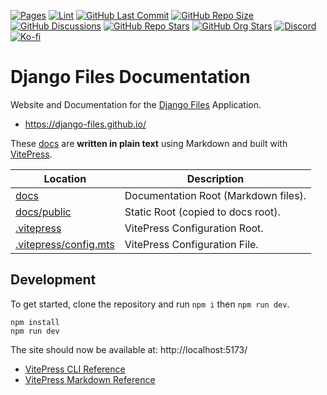 [![Pages](https://img.shields.io/github/actions/workflow/status/django-files/docs/pages.yaml?logo=github&label=pages)](https://github.com/django-files/docs/actions/workflows/pages.yaml)
[![Lint](https://img.shields.io/github/actions/workflow/status/django-files/docs/lint.yaml?logo=github&label=lint)](https://github.com/django-files/docs/actions/workflows/lint.yaml)
[![GitHub Last Commit](https://img.shields.io/github/last-commit/django-files/docs?logo=vitepress&logoColor=white&label=updated)](https://github.com/django-files/docs/pulse)
[![GitHub Repo Size](https://img.shields.io/github/repo-size/django-files/docs?logo=bookstack&logoColor=white&label=repo%20size)](https://github.com/django-files/docs)
[![GitHub Discussions](https://img.shields.io/github/discussions/django-files/django-files?logo=github)](https://github.com/django-files/django-files/discussions)
[![GitHub Repo Stars](https://img.shields.io/github/stars/django-files/django-files?style=flat&logo=github)](https://github.com/django-files/django-files/stargazers)
[![GitHub Org Stars](https://img.shields.io/github/stars/cssnr?style=flat&logo=github&label=org%20stars)](https://cssnr.github.io/)
[![Discord](https://img.shields.io/discord/899171661457293343?logo=discord&logoColor=white&label=discord&color=7289da)](https://discord.gg/wXy6m2X8wY)
[![Ko-fi](https://img.shields.io/badge/Ko--fi-72a5f2?logo=kofi&label=Support)](https://ko-fi.com/cssnr)

# Django Files Documentation

Website and Documentation for the [Django Files](https://github.com/django-files/django-files) Application.

- https://django-files.github.io/

These [docs](docs) are **written in plain text** using Markdown and built with [VitePress](https://vitepress.dev/).

| Location                                       | Description                          |
| ---------------------------------------------- | ------------------------------------ |
| [docs](docs)                                   | Documentation Root (Markdown files). |
| [docs/public](docs/public)                     | Static Root (copied to docs root).   |
| [.vitepress](.vitepress)                       | VitePress Configuration Root.        |
| [.vitepress/config.mts](.vitepress/config.mts) | VitePress Configuration File.        |

## Development

To get started, clone the repository and run `npm i` then `npm run dev`.

```shell
npm install
npm run dev
```

The site should now be available at: http://localhost:5173/

- [VitePress CLI Reference](https://vitepress.dev/reference/cli)
- [VitePress Markdown Reference](https://vitepress.dev/guide/markdown)
